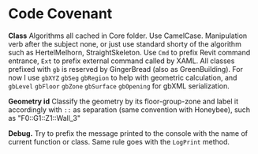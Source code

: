 # Code Covenant

**Class** Algorithms all cached in Core folder. Use CamelCase. Manipulation verb after the subject none, or just use standard shorty of the algorithm such as HertelMelhorn, StraightSkeleton. Use `Cmd` to prefix Revit command entrance, `Ext` to prefix external command called by XAML. All classes prefixed with `gb` is reserved by GingerBread (also as GreenBuilding). For now I use `gbXYZ` `gbSeg` `gbRegion` to help with geometric calculation, and `gbLevel` `gbFloor` `gbZone` `gbSurface` `gbOpening` for gbXML serialization.

**Geometry id** Classify the geometry by its floor-group-zone and label it accordingly with `::` as separation (same convention with Honeybee), such as "F0::G1::Z1::Wall_3"  

**Debug.** Try to prefix the message printed to the console with the name of current function or class. Same rule goes with the `LogPrint` method.  